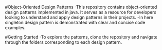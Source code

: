 #Object-Oriented Design Patterns
-This repository contains object-oriented design patterns implemented in java. It serves as a resource for developers looking to understand and apply design patterns in their projects.
-In here singleton design pattern is demonstrated with clear and concise code examples.

#Getting Started
-To explore the patterns, clone the repository and navigate through the folders corresponding to each design pattern.
